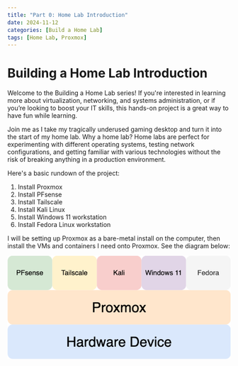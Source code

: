 ```yaml
--- 
title: "Part 0: Home Lab Introduction"
date: 2024-11-12
categories: [Build a Home Lab]
tags: [Home Lab, Proxmox]
---
```




# Building a Home Lab Introduction

Welcome to the Building a Home Lab series! If you're interested in learning more about virtualization, networking, and systems administration, or if you’re looking to boost your IT skills, this hands-on project is a great way to have fun while learning.

Join me as I take my tragically underused gaming desktop and turn it into the start of my home lab. Why a home lab? Home labs are perfect for experimenting with different operating systems, testing network configurations, and getting familiar with various technologies without the risk of breaking anything in a production environment. 

Here's a basic rundown of the project:

1. Install Proxmox
2. Install PFsense
3. Install Tailscale
4. Install Kali Linux
5. Install Windows 11 workstation
6. Install Fedora Linux workstation

I will be setting up Proxmox as a bare-metal install on the computer, then install the VMs and containers I need onto Proxmox. See the diagram below:

![Proxmox Hypervisor Example Diagram](/assets/img/posts/2024-11-12-Home-Lab-Introduction/Home-Lab-Introduction.png)


